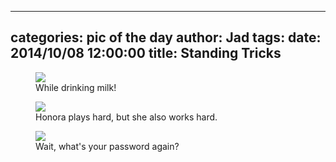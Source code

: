 
---
categories: pic of the day
author: Jad
tags: 
date: 2014/10/08 12:00:00
title: Standing Tricks
---

<figure>
<img src="/img/2014/10/08/img_9094_medium.jpg" />
<figcaption>While drinking milk!</figcaption>
</figure>

<figure>
<img src="/img/2014/10/08/img_9108_medium.jpg" />
<figcaption>Honora plays hard, but she also works hard.</figcaption>
</figure>

<figure>
<img src="/img/2014/10/08/img_9128_medium.jpg" />
<figcaption>Wait, what's your password again?</figcaption>
</figure>
